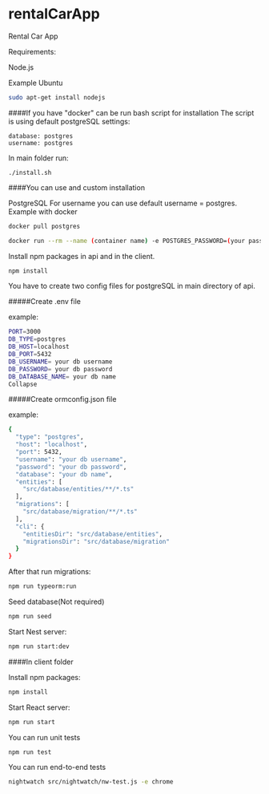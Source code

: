 # rentalCarApp
Rental Car App

Requirements:

Node.js

Example Ubuntu

```bash
sudo apt-get install nodejs
```

####If you have "docker" can be run bash script for installation
The script is using default postgreSQL settings:
```
database: postgres
username: postgres
```
In main folder run:
```
./install.sh
```

####You can use and custom installation

PostgreSQL
For username you can use default username = postgres.
Example with docker

```bash 
docker pull postgres

docker run --rm --name (container name) -e POSTGRES_PASSWORD=(your password) -d -p 5432:5432 -v $HOME/docker/volumes/postgres:/var/lib/postgresql/data (image name)
```


Install npm packages in api and in the client.

```bash
npm install
```

You have to create two config files for postgreSQL in main directory of api.

#####Create .env file 

example:
```bash
PORT=3000
DB_TYPE=postgres
DB_HOST=localhost
DB_PORT=5432
DB_USERNAME= your db username
DB_PASSWORD= your db password
DB_DATABASE_NAME= your db name
Collapse
```

#####Create ormconfig.json file

example:

```bash
{
  "type": "postgres",
  "host": "localhost",
  "port": 5432,
  "username": "your db username",
  "password": "your db password",
  "database": "your db name",
  "entities": [
    "src/database/entities/**/*.ts"
  ],
  "migrations": [
    "src/database/migration/**/*.ts"
  ],
  "cli": {
    "entitiesDir": "src/database/entities",
    "migrationsDir": "src/database/migration"
  }
}
```

After that run migrations:

```bash
npm run typeorm:run
```

Seed database(Not required)

```bash
npm run seed
```

Start Nest server:
```bash
npm run start:dev
```

####In client folder

Install npm packages:
```bash
npm install
```

Start React server:
```bash
npm run start
```

You can run unit tests
```bash
npm run test
```

You can run end-to-end tests
```bash
nightwatch src/nightwatch/nw-test.js -e chrome
```